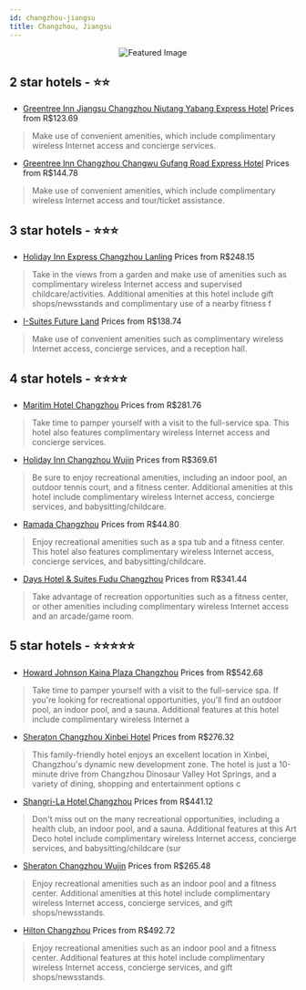 ```yaml
---
id: changzhou-jiangsu
title: Changzhou, Jiangsu
---
```


<center><img src="https://i.travelapi.com/hotels/20000000/19490000/19483900/19483892/8f59c5bc_b.jpg" alt="Featured Image" /></center>


##  2 star hotels - ⭐️⭐️

-    [Greentree Inn Jiangsu Changzhou Niutang Yabang Express Hotel](https://www.hurb.com/br/hotels/changzhou/greentree-inn-jiangsu-changzhou-niutang-yabang-express-hotel-JNP-JP565383?cmp=18055) Prices from R$123.69
   > Make use of convenient amenities, which include complimentary wireless Internet access and concierge services.
-    [Greentree Inn Changzhou Changwu Gufang Road Express Hotel](https://www.hurb.com/br/hotels/changzhou/greentree-inn-changzhou-changwu-gufang-road-express-hotel-JNP-JP100715?cmp=18055) Prices from R$144.78
   > Make use of convenient amenities, which include complimentary wireless Internet access and tour/ticket assistance.

##  3 star hotels - ⭐️⭐️⭐️

-    [Holiday Inn Express Changzhou Lanling](https://www.hurb.com/br/hotels/changzhou/holiday-inn-express-changzhou-lanling-JNP-JP571006?cmp=18055) Prices from R$248.15
   > Take in the views from a garden and make use of amenities such as complimentary wireless Internet access and supervised childcare/activities. Additional amenities at this hotel include gift shops/newsstands and complimentary use of a nearby fitness f
-    [I-Suites Future Land](https://www.hurb.com/br/hotels/changzhou/i-suites-future-land-JNP-JP754203?cmp=18055) Prices from R$138.74
   > Make use of convenient amenities such as complimentary wireless Internet access, concierge services, and a reception hall.

##  4 star hotels - ⭐️⭐️⭐️⭐️

-    [Maritim Hotel Changzhou](https://www.hurb.com/br/hotels/changzhou/maritim-hotel-changzhou-JNP-JP921654?cmp=18055) Prices from R$281.76
   > Take time to pamper yourself with a visit to the full-service spa. This hotel also features complimentary wireless Internet access and concierge services.
-    [Holiday Inn Changzhou Wujin](https://www.hurb.com/br/hotels/changzhou/holiday-inn-changzhou-wujin-JNP-JP142936?cmp=18055) Prices from R$369.61
   > Be sure to enjoy recreational amenities, including an indoor pool, an outdoor tennis court, and a fitness center. Additional amenities at this hotel include complimentary wireless Internet access, concierge services, and babysitting/childcare.
-    [Ramada Changzhou](https://www.hurb.com/br/hotels/changzhou/ramada-changzhou-JNP-JP835631?cmp=18055) Prices from R$44.80
   > Enjoy recreational amenities such as a spa tub and a fitness center. This hotel also features complimentary wireless Internet access, concierge services, and babysitting/childcare.
-    [Days Hotel & Suites Fudu Changzhou](https://www.hurb.com/br/hotels/changzhou/days-hotel-suites-fudu-changzhou-JNP-JP767795?cmp=18055) Prices from R$341.44
   > Take advantage of recreation opportunities such as a fitness center, or other amenities including complimentary wireless Internet access and an arcade/game room.

##  5 star hotels - ⭐️⭐️⭐️⭐️⭐️

-    [Howard Johnson Kaina Plaza Changzhou](https://www.hurb.com/br/hotels/changzhou/howard-johnson-kaina-plaza-changzhou-JNP-JP062845?cmp=18055) Prices from R$542.68
   > Take time to pamper yourself with a visit to the full-service spa. If you're looking for recreational opportunities, you'll find an outdoor pool, an indoor pool, and a sauna. Additional features at this hotel include complimentary wireless Internet a
-    [Sheraton Changzhou Xinbei Hotel](https://www.hurb.com/br/hotels/changzhou/sheraton-changzhou-xinbei-hotel-JNP-JP755251?cmp=18055) Prices from R$276.32
   > This family-friendly hotel enjoys an excellent location in Xinbei, Changzhou&apos;s dynamic new development zone. The hotel is just a 10-minute drive from Changzhou Dinosaur Valley Hot Springs, and a variety of dining, shopping and entertainment options c
-    [Shangri-La Hotel,Changzhou](https://www.hurb.com/br/hotels/changzhou/shangri-la-hotel-changzhou-JNP-JP210229?cmp=18055) Prices from R$441.12
   > Don't miss out on the many recreational opportunities, including a health club, an indoor pool, and a sauna. Additional features at this Art Deco hotel include complimentary wireless Internet access, concierge services, and babysitting/childcare (sur
-    [Sheraton Changzhou Wujin](https://www.hurb.com/br/hotels/changzhou/sheraton-changzhou-wujin-JNP-JP159339?cmp=18055) Prices from R$265.48
   > Enjoy recreational amenities such as an indoor pool and a fitness center. Additional amenities at this hotel include complimentary wireless Internet access, concierge services, and gift shops/newsstands.
-    [Hilton Changzhou](https://www.hurb.com/br/hotels/changzhou/hilton-changzhou-JNP-JP154513?cmp=18055) Prices from R$492.72
   > Enjoy recreational amenities such as an indoor pool and a fitness center. Additional features at this hotel include complimentary wireless Internet access, concierge services, and gift shops/newsstands.
